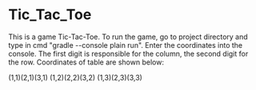 # Tic_Tac_Toe
This is a game Tic-Tac-Toe.
To run the game, go to project directory and type in cmd "gradle --console plain run".
Enter the coordinates into the console. The first digit is responsible for the column, the second digit for the row.
Coordinates of table are shown below:

(1,1)(2,1)(3,1)
(1,2)(2,2)(3,2)
(1,3)(2,3)(3,3)
